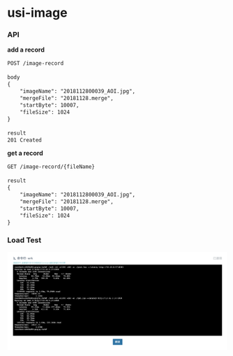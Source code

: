 # usi-image

### API
**add a record**
```
POST /image-record

body
{
	"imageName": "2018112800039_AOI.jpg",
	"mergeFile": "20181128.merge",
	"startByte": 10007,
	"fileSize": 1024
}

result
201 Created
```

**get a record**
```
GET /image-record/{fileName}

result
{
	"imageName": "2018112800039_AOI.jpg",
	"mergeFile": "20181128.merge",
	"startByte": 10007,
	"fileSize": 1024
}
```

### Load Test
![](https://github.com/wei840222/usi-image/blob/master/loadTest/result.png?raw=true)
